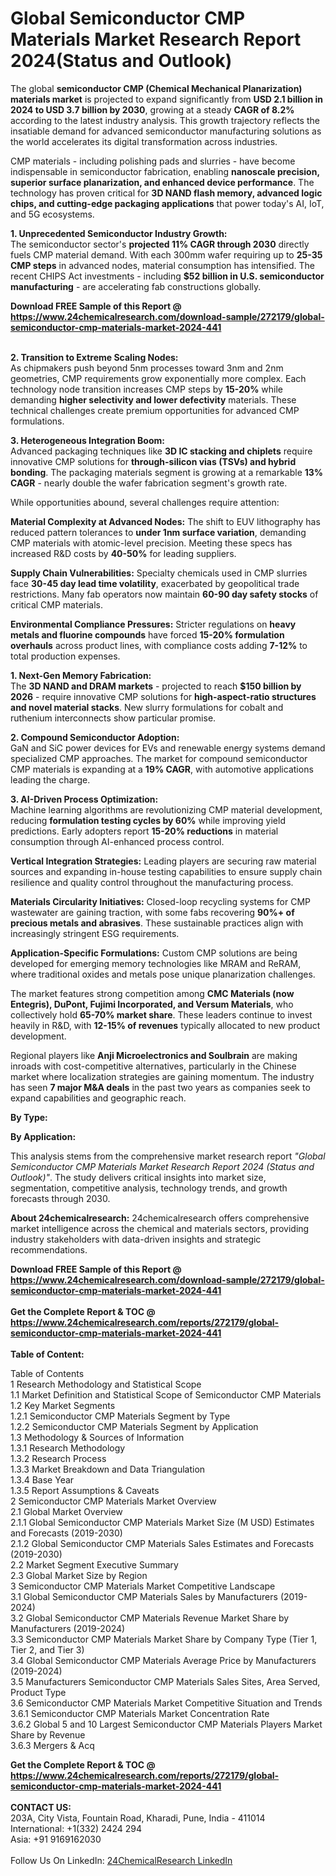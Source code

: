 <h1>Global Semiconductor CMP Materials Market Research Report 2024(Status and Outlook)</h1><p>The global <strong>semiconductor CMP (Chemical Mechanical Planarization) materials market</strong> is projected to expand significantly from <strong>USD 2.1 billion in 2024 to USD 3.7 billion by 2030</strong>, growing at a steady <strong>CAGR of 8.2%</strong> according to the latest industry analysis. This growth trajectory reflects the insatiable demand for advanced semiconductor manufacturing solutions as the world accelerates its digital transformation across industries.</p><p>CMP materials - including polishing pads and slurries - have become indispensable in semiconductor fabrication, enabling <strong>nanoscale precision, superior surface planarization, and enhanced device performance</strong>. The technology has proven critical for <strong>3D NAND flash memory, advanced logic chips, and cutting-edge packaging applications</strong> that power today's AI, IoT, and 5G ecosystems.</p><p><strong>1. Unprecedented Semiconductor Industry Growth:</strong><br>
The semiconductor sector's <strong>projected 11% CAGR through 2030</strong> directly fuels CMP material demand. With each 300mm wafer requiring up to <strong>25-35 CMP steps</strong> in advanced nodes, material consumption has intensified. The recent CHIPS Act investments - including <strong>$52 billion in U.S. semiconductor manufacturing</strong> - are accelerating fab constructions globally.</p><div><b>Download FREE Sample of this Report @ 
            <a href="https://www.24chemicalresearch.com/download-sample/272179/global-semiconductor-cmp-materials-market-2024-441">
            https://www.24chemicalresearch.com/download-sample/272179/global-semiconductor-cmp-materials-market-2024-441</a></b></div><br><p><strong>2. Transition to Extreme Scaling Nodes:</strong><br>
As chipmakers push beyond 5nm processes toward 3nm and 2nm geometries, CMP requirements grow exponentially more complex. Each technology node transition increases CMP steps by <strong>15-20%</strong> while demanding <strong>higher selectivity and lower defectivity</strong> materials. These technical challenges create premium opportunities for advanced CMP formulations.</p><p><strong>3. Heterogeneous Integration Boom:</strong><br>
Advanced packaging techniques like <strong>3D IC stacking and chiplets</strong> require innovative CMP solutions for <strong>through-silicon vias (TSVs) and hybrid bonding</strong>. The packaging materials segment is growing at a remarkable <strong>13% CAGR</strong> - nearly double the wafer fabrication segment's growth rate.</p><p>While opportunities abound, several challenges require attention:</p><p><strong>Material Complexity at Advanced Nodes:</strong> The shift to EUV lithography has reduced pattern tolerances to <strong>under 1nm surface variation</strong>, demanding CMP materials with atomic-level precision. Meeting these specs has increased R&amp;D costs by <strong>40-50%</strong> for leading suppliers.</p><p><strong>Supply Chain Vulnerabilities:</strong> Specialty chemicals used in CMP slurries face <strong>30-45 day lead time volatility</strong>, exacerbated by geopolitical trade restrictions. Many fab operators now maintain <strong>60-90 day safety stocks</strong> of critical CMP materials.</p><p><strong>Environmental Compliance Pressures:</strong> Stricter regulations on <strong>heavy metals and fluorine compounds</strong> have forced <strong>15-20% formulation overhauls</strong> across product lines, with compliance costs adding <strong>7-12%</strong> to total production expenses.</p><p><strong>1. Next-Gen Memory Fabrication:</strong><br>
The <strong>3D NAND and DRAM markets</strong> - projected to reach <strong>$150 billion by 2026</strong> - require innovative CMP solutions for <strong>high-aspect-ratio structures and novel material stacks</strong>. New slurry formulations for cobalt and ruthenium interconnects show particular promise.</p><p><strong>2. Compound Semiconductor Adoption:</strong><br>
GaN and SiC power devices for EVs and renewable energy systems demand specialized CMP approaches. The market for compound semiconductor CMP materials is expanding at a <strong>19% CAGR</strong>, with automotive applications leading the charge.</p><p><strong>3. AI-Driven Process Optimization:</strong><br>
Machine learning algorithms are revolutionizing CMP material development, reducing <strong>formulation testing cycles by 60%</strong> while improving yield predictions. Early adopters report <strong>15-20% reductions</strong> in material consumption through AI-enhanced process control.</p><p><strong>Vertical Integration Strategies:</strong> Leading players are securing raw material sources and expanding in-house testing capabilities to ensure supply chain resilience and quality control throughout the manufacturing process.</p><p><strong>Materials Circularity Initiatives:</strong> Closed-loop recycling systems for CMP wastewater are gaining traction, with some fabs recovering <strong>90%+ of precious metals and abrasives</strong>. These sustainable practices align with increasingly stringent ESG requirements.</p><p><strong>Application-Specific Formulations:</strong> Custom CMP solutions are being developed for emerging memory technologies like MRAM and ReRAM, where traditional oxides and metals pose unique planarization challenges.</p><p>The market features strong competition among <strong>CMC Materials (now Entegris), DuPont, Fujimi Incorporated, and Versum Materials</strong>, who collectively hold <strong>65-70% market share</strong>. These leaders continue to invest heavily in R&amp;D, with <strong>12-15% of revenues</strong> typically allocated to new product development.</p><p>Regional players like <strong>Anji Microelectronics and Soulbrain</strong> are making inroads with cost-competitive alternatives, particularly in the Chinese market where localization strategies are gaining momentum. The industry has seen <strong>7 major M&amp;A deals</strong> in the past two years as companies seek to expand capabilities and geographic reach.</p><p><strong>By Type:</strong></p><p><strong>By Application:</strong></p><p>This analysis stems from the comprehensive market research report <em>"Global Semiconductor CMP Materials Market Research Report 2024 (Status and Outlook)"</em>. The study delivers critical insights into market size, segmentation, competitive analysis, technology trends, and growth forecasts through 2030.</p><p><strong>About 24chemicalresearch:</strong> 24chemicalresearch offers comprehensive market intelligence across the chemical and materials sectors, providing industry stakeholders with data-driven insights and strategic recommendations.</p><div><b>Download FREE Sample of this Report @ 
            <a href="https://www.24chemicalresearch.com/download-sample/272179/global-semiconductor-cmp-materials-market-2024-441">
            https://www.24chemicalresearch.com/download-sample/272179/global-semiconductor-cmp-materials-market-2024-441</a></b></div><br><div><b>Get the Complete Report & TOC @ 
            <a href="https://www.24chemicalresearch.com/reports/272179/global-semiconductor-cmp-materials-market-2024-441">
            https://www.24chemicalresearch.com/reports/272179/global-semiconductor-cmp-materials-market-2024-441</a></b></div><br>
            <b>Table of Content:</b><p>Table of Contents<br />
1 Research Methodology and Statistical Scope<br />
1.1 Market Definition and Statistical Scope of Semiconductor CMP Materials<br />
1.2 Key Market Segments<br />
1.2.1 Semiconductor CMP Materials Segment by Type<br />
1.2.2 Semiconductor CMP Materials Segment by Application<br />
1.3 Methodology & Sources of Information<br />
1.3.1 Research Methodology<br />
1.3.2 Research Process<br />
1.3.3 Market Breakdown and Data Triangulation<br />
1.3.4 Base Year<br />
1.3.5 Report Assumptions & Caveats<br />
2 Semiconductor CMP Materials Market Overview<br />
2.1 Global Market Overview<br />
2.1.1 Global Semiconductor CMP Materials Market Size (M USD) Estimates and Forecasts (2019-2030)<br />
2.1.2 Global Semiconductor CMP Materials Sales Estimates and Forecasts (2019-2030)<br />
2.2 Market Segment Executive Summary<br />
2.3 Global Market Size by Region<br />
3 Semiconductor CMP Materials Market Competitive Landscape<br />
3.1 Global Semiconductor CMP Materials Sales by Manufacturers (2019-2024)<br />
3.2 Global Semiconductor CMP Materials Revenue Market Share by Manufacturers (2019-2024)<br />
3.3 Semiconductor CMP Materials Market Share by Company Type (Tier 1, Tier 2, and Tier 3)<br />
3.4 Global Semiconductor CMP Materials Average Price by Manufacturers (2019-2024)<br />
3.5 Manufacturers Semiconductor CMP Materials Sales Sites, Area Served, Product Type<br />
3.6 Semiconductor CMP Materials Market Competitive Situation and Trends<br />
3.6.1 Semiconductor CMP Materials Market Concentration Rate<br />
3.6.2 Global 5 and 10 Largest Semiconductor CMP Materials Players Market Share by Revenue<br />
3.6.3 Mergers & Acq</p><div><b>Get the Complete Report & TOC @ 
            <a href="https://www.24chemicalresearch.com/reports/272179/global-semiconductor-cmp-materials-market-2024-441">
            https://www.24chemicalresearch.com/reports/272179/global-semiconductor-cmp-materials-market-2024-441</a></b></div><br><b>CONTACT US:</b><br>
            203A, City Vista, Fountain Road, Kharadi, Pune, India - 411014<br>
            International: +1(332) 2424 294<br>
            Asia: +91 9169162030 <br><br>
            Follow Us On LinkedIn: <a href="https://www.linkedin.com/company/24chemicalresearch/">24ChemicalResearch LinkedIn</a>
